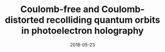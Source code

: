 ---
title: "Coulomb-free and Coulomb-distorted recolliding quantum orbits in photoelectron holography"
collection: publications
permalink: " /publication/2018-05-23-Coulomb-free and Coulomb-distorted recolliding quantum orbits in photoelectron holography"
date: 2018-05-23
venue: 'J. Phys. B: At. Mol. Opt. Phys.'
paperurl: 'https://iopscience.iop.org/article/10.1088/1361-6455/aac164/pdf'
citation: 'A. S. Maxwell and C. Figueria de Morisson Faria.  J. Phys. B: At. Mol. Opt. Phys. 51 124001 (2018)'
---
